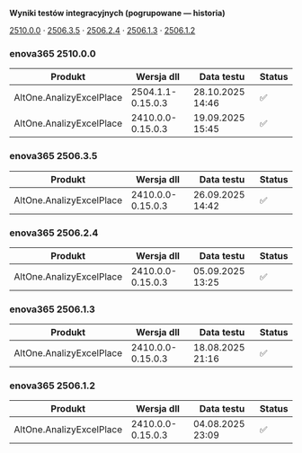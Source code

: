 **Wyniki testów integracyjnych (pogrupowane — historia)**

[2510.0.0](#enova365-251000) · [2506.3.5](#enova365-250635) · [2506.2.4](#enova365-250624) · [2506.1.3](#enova365-250613) · [2506.1.2](#enova365-250612)

### enova365 2510.0.0

| Produkt                  | Wersja dll        | Data testu       | Status |
|--------------------------|-------------------|------------------|--------|
| AltOne.AnalizyExcelPlace | 2504.1.1-0.15.0.3 | 28.10.2025 14:46 | ✅      |
| AltOne.AnalizyExcelPlace | 2410.0.0-0.15.0.3 | 19.09.2025 15:45 | ✅      |

### enova365 2506.3.5

| Produkt                  | Wersja dll        | Data testu       | Status |
|--------------------------|-------------------|------------------|--------|
| AltOne.AnalizyExcelPlace | 2410.0.0-0.15.0.3 | 26.09.2025 14:42 | ✅      |

### enova365 2506.2.4

| Produkt                  | Wersja dll        | Data testu       | Status |
|--------------------------|-------------------|------------------|--------|
| AltOne.AnalizyExcelPlace | 2410.0.0-0.15.0.3 | 05.09.2025 13:25 | ✅      |

### enova365 2506.1.3

| Produkt                  | Wersja dll        | Data testu       | Status |
|--------------------------|-------------------|------------------|--------|
| AltOne.AnalizyExcelPlace | 2410.0.0-0.15.0.3 | 18.08.2025 21:16 | ✅      |

### enova365 2506.1.2

| Produkt                  | Wersja dll        | Data testu       | Status |
|--------------------------|-------------------|------------------|--------|
| AltOne.AnalizyExcelPlace | 2410.0.0-0.15.0.3 | 04.08.2025 23:09 | ✅      |

